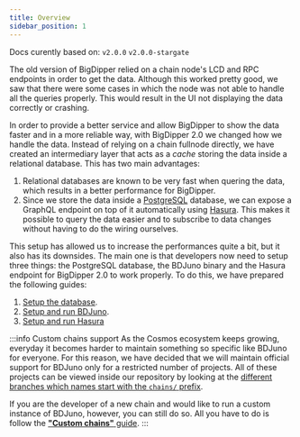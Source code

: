 ```yaml
---
title: Overview
sidebar_position: 1
---
```


Docs curently based on: `v2.0.0` `v2.0.0-stargate`

The old version of BigDipper relied on a chain node's LCD and RPC endpoints in order to get the data. Although this worked pretty good, we saw that there were some cases in which the node was not able to handle all the queries properly. This would result in the UI not displaying the data correctly or crashing.

In order to provide a better service and allow BigDipper to show the data faster and in a more reliable way, with BigDipper 2.0 we changed how we handle the data. Instead of relying on a chain fullnode directly, we have created an intermediary layer that acts as a _cache_ storing the data inside a relational database. This has two main advantages:

1. Relational databases are known to be very fast when quering the data, which results in a better performance for BigDipper.
2. Since we store the data inside a [PostgreSQL](https://www.postgresql.org/) database, we can expose a GraphQL endpoint on top of it automatically using [Hasura](https://hasura.io). This makes it possible to query the data easier and to subscribe to data changes without having to do the wiring ourselves.

This setup has allowed us to increase the performances quite a bit, but it also has its downsides. The main one is that developers now need to setup three things: the PostgreSQL database, the BDJuno binary and the Hasura endpoint for BigDipper 2.0 to work properly. To do this, we have prepared the following guides:

1. [Setup the database](database.md).
2. [Setup and run BDJuno](setup.md).
3. [Setup and run Hasura](hasura.md)

:::info Custom chains support
As the Cosmos ecosystem keeps growing, everyday it becomes harder to maintain something so specific like BDJuno for everyone.
For this reason, we have decided that we will maintain official support for BDJuno only for a restricted number of projects.
All of these projects can be viewed inside our repository by looking at the [different branches which names start with the `chains/` prefix](https://github.com/forbole/bdjuno/branches/all?query=chains%2F).

If you are the developer of a new chain and would like to run a custom instance of BDJuno, however, you can still do so.
All you have to do is follow the [**"Custom chains"** guide](custom-chains.md).
:::
